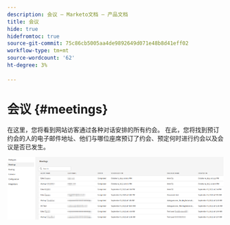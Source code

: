 ```yaml
---
description: 会议 — Marketo文档 — 产品文档
title: 会议
hide: true
hidefromtoc: true
source-git-commit: 75c86cb5005aa4de9892649d071e48b8d41eff02
workflow-type: tm+mt
source-wordcount: '62'
ht-degree: 3%

---
```


# 会议 {#meetings}

在这里，您将看到网站访客通过各种对话安排的所有约会。 在此，您将找到预订约会的人的电子邮件地址、他们与哪位座席预订了约会、预定何时进行约会以及会议是否已发生。

![](assets/meetings-1.png)
